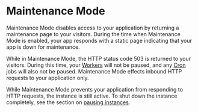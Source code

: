 # Maintenance Mode

Maintenance Mode disables access to your application by returning a maintenance page to your visitors. During the time
when Maintenance Mode is enabled, your app responds with a static page indicating that your app is down for maintenance.

While in Maintenance Mode, the HTTP status code 503 is returned to your visitors. During this time, your [Workers](/docs/workers) will
not be paused, and any [Cron](/docs/cron) jobs will also not be paused.
Maintenance Mode effects inbound HTTP requests to your application only.

While Maintenance Mode prevents your application from responding to HTTP requests, the instance is still active. To shut down the instance completely, see the section on [pausing instances](/docs/instances/pausing). 